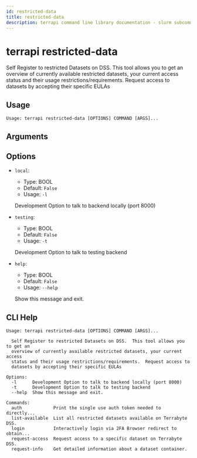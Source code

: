 ```yaml
---
id: restricted-data
title: restricted-data
description: terrapi command line library documentation - slurm subcommand
---
```


# terrapi restricted-data

 Self Register to restricted Datasets on DSS. 
        This tool allows you to get an overview of currently available restricted datasets, your current access status and their usage restrictions/requirements. 
        Request access to datasets by accepting their specific EULAs 
    

## Usage

```
Usage: terrapi restricted-data [OPTIONS] COMMAND [ARGS]...
```

## Arguments


## Options

* `local`:
    * Type: BOOL
    * Default: `False`
    * Usage: `-l`

    Development Option to talk to backend locally (port 8000) 



* `testing`:
    * Type: BOOL
    * Default: `False`
    * Usage: `-t`

    Development Option to talk to testing backend 



* `help`:
    * Type: BOOL
    * Default: `False`
    * Usage: `--help`

    Show this message and exit.



## CLI Help

```
Usage: terrapi restricted-data [OPTIONS] COMMAND [ARGS]...

  Self Register to restricted Datasets on DSS.  This tool allows you to get an
  overview of currently available restricted datasets, your current access
  status and their usage restrictions/requirements.  Request access to
  datasets by accepting their specific EULAs

Options:
  -l      Development Option to talk to backend locally (port 8000)
  -t      Development Option to talk to testing backend
  --help  Show this message and exit.

Commands:
  auth            Print the single use auth token needed to directly...
  list-available  List all restricted datasets available on Terrabyte DSS.
  login           Interactively login via 2FA Browser redirect to obtain...
  request-access  Request access to a specific dataset on Terrabyte DSS.
  request-info    Get detailed information about a dataset container.
```

